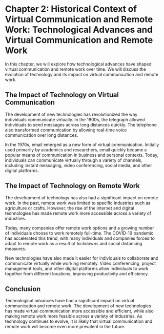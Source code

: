Chapter 2: Historical Context of Virtual Communication and Remote Work: Technological Advances and Virtual Communication and Remote Work
========================================================================================================================================

In this chapter, we will explore how technological advances have shaped virtual communication and remote work over time. We will discuss the evolution of technology and its impact on virtual communication and remote work.

The Impact of Technology on Virtual Communication
-------------------------------------------------

The development of new technologies has revolutionized the way individuals communicate virtually. In the 1800s, the telegraph allowed individuals to send messages across long distances quickly. The telephone also transformed communication by allowing real-time voice communication over long distances.

In the 1970s, email emerged as a new form of virtual communication. Initially used primarily by academics and researchers, email quickly became a popular means of communication in business and personal contexts. Today, individuals can communicate virtually through a variety of channels, including instant messaging, video conferencing, social media, and other digital platforms.

The Impact of Technology on Remote Work
---------------------------------------

The development of technology has also had a significant impact on remote work. In the past, remote work was limited to specific industries such as agriculture or crafts. However, the rise of the internet and digital technologies has made remote work more accessible across a variety of industries.

Today, many companies offer remote work options and a growing number of individuals choose to work remotely full-time. The COVID-19 pandemic has accelerated this trend, with many individuals and companies forced to adapt to remote work as a result of lockdowns and social distancing measures.

New technologies have also made it easier for individuals to collaborate and communicate virtually while working remotely. Video conferencing, project management tools, and other digital platforms allow individuals to work together from different locations, improving productivity and efficiency.

Conclusion
----------

Technological advances have had a significant impact on virtual communication and remote work. The development of new technologies has made virtual communication more accessible and efficient, while also making remote work more feasible across a variety of industries. As technology continues to evolve, it is likely that virtual communication and remote work will become even more prevalent in the future.
